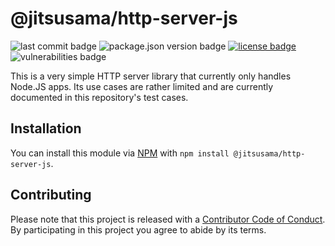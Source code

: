 # @jitsusama/http-server-js

![last commit badge](https://img.shields.io/github/last-commit/jitsusama/http-server-js)
![package.json version badge](https://img.shields.io/github/package-json/v/jitsusama/http-server-js)
[![license badge](https://img.shields.io/npm/l/@jitsusama/http-server-js)](./LICENSE)
![vulnerabilities badge](https://img.shields.io/snyk/vulnerabilities/npm/@jitsusama/http-server-js)

This is a very simple HTTP server library that currently only handles Node.JS
apps. Its use cases are rather limited and are currently documented in this
repository's test cases.

## Installation

You can install this module
via [NPM](https://npmjs.com/package/@jitsusama/http-server-js)
with `npm install @jitsusama/http-server-js`.

## Contributing

Please note that this project is released with
a [Contributor Code of Conduct](CODE_OF_CONDUCT.md). By participating in this
project you agree to abide by its terms.
